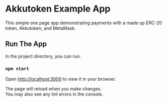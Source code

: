 # Akkutoken Example App

This simple one page app demonstrating payments with a made up ERC-20 token, Akkutoken, and MetaMask.

## Run The App

In the project directory, you can run:

### `npm start`

Open [http://localhost:3000](http://localhost:3000) to view it in your browser.

The page will reload when you make changes.\
You may also see any lint errors in the console.


